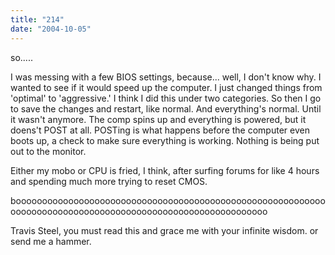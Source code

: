 ```yaml
---
title: "214"
date: "2004-10-05"
---
```


so.....

I was messing with a few BIOS settings, because... well, I don't know why. I wanted to see if it would speed up the computer. I just changed things from 'optimal' to 'aggressive.' I think I did this under two categories. So then I go to save the changes and restart, like normal. And everything's normal. Until it wasn't anymore. The comp spins up and everything is powered, but it doens't POST at all. POSTing is what happens before the computer even boots up, a check to make sure everything is working. Nothing is being put out to the monitor.

Either my mobo or CPU is fried, I think, after surfing forums for like 4 hours and spending much more trying to reset CMOS.

boooooooooooooooooooooooooooooooooooooooooooooooooooooooooooooooooooooooooooooooooooooooooooooooooooooooooooo

Travis Steel, you must read this and grace me with your infinite wisdom. or send me a hammer.
